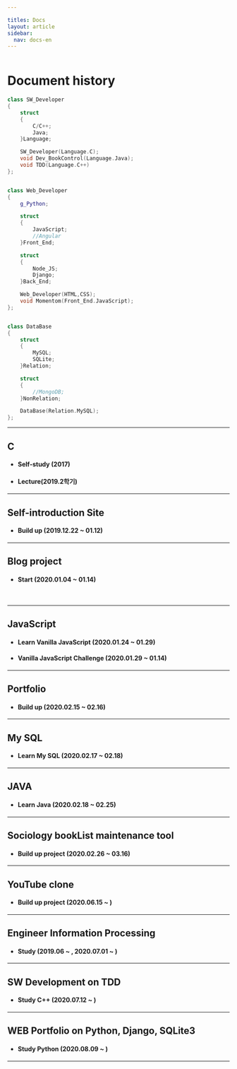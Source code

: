 ```yaml
---

titles: Docs
layout: article
sidebar:
  nav: docs-en
---
```


<img class="image image--xl" src=""/>


# **Document history**

```cpp
class SW_Developer
{
	struct 
	{
		C/C++;
		Java;
	}Language;

	SW_Developer(Language.C);
	void Dev_BookControl(Language.Java);
	void TDD(Language.C++)
};


class Web_Developer
{
	g_Python;

	struct 
	{
		JavaScript;
		//Angular
	}Front_End;

	struct 
	{
		Node_JS;
		Django;
	}Back_End;

	Web_Developer(HTML,CSS);
	void Momentom(Front_End.JavaScript);
};


class DataBase
{
	struct 
	{
		MySQL;
		SQLite;
	}Relation;

	struct 
	{
		//MongoDB;
	}NonRelation;

	DataBase(Relation.MySQL);
};
```

----

## C 

+ #### **Self-study (2017)**
+ #### **Lecture(2019.2학기)**



---

## Self-introduction Site

+ #### **Build up (2019.12.22 ~ 01.12)**



---

## Blog project

+ #### **Start (2020.01.04 ~  01.14)**

​    


---

## JavaScript 

+ #### **Learn Vanilla JavaScript (2020.01.24 ~ 01.29)**
+ #### **Vanilla JavaScript Challenge (2020.01.29 ~ 01.14)**



---

## Portfolio

+ #### **Build up (2020.02.15 ~ 02.16)**



---

##  My SQL     
+ #### **Learn My SQL (2020.02.17 ~ 02.18)**




---

## JAVA     

+ #### **Learn Java (2020.02.18 ~ 02.25)**




---

## Sociology bookList maintenance tool     
+ #### **Build up project (2020.02.26 ~ 03.16)**




---

## YouTube clone    
+ #### **Build up project (2020.06.15 ~ )**
  




---

##  Engineer Information Processing            
+ #### **Study  (2019.06 ~ , 2020.07.01 ~ )**




---

## SW Development on TDD            

+ #### **Study C++ (2020.07.12 ~ )**




---

## WEB Portfolio on Python, Django, SQLite3            

+ #### **Study Python (2020.08.09 ~ )**




---